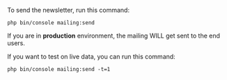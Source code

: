 To send the newsletter, run this command:

`php bin/console mailing:send`

If you are in **production** environment, the mailing WILL get sent to the end users.

If you want to test on live data, you can run this command:

`php bin/console mailing:send -t=1`